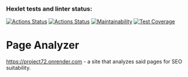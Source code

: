 ### Hexlet tests and linter status:
[![Actions Status](https://github.com/GurevichSergey/java-project-72/workflows/hexlet-check/badge.svg)](https://github.com/GurevichSergey/java-project-72/actions)
[![Actions Status](https://github.com/GurevichSergey/java-project-72/workflows/my-check/badge.svg)](https://github.com/GurevichSergey/java-project-72/actions)
[![Maintainability](https://api.codeclimate.com/v1/badges/ae7d0e518b9983bf1358/maintainability)](https://codeclimate.com/github/GurevichSergey/java-project-72/maintainability)
[![Test Coverage](https://api.codeclimate.com/v1/badges/ae7d0e518b9983bf1358/test_coverage)](https://codeclimate.com/github/GurevichSergey/java-project-72/test_coverage)
# Page Analyzer
https://project72.onrender.com - a site that analyzes said pages for SEO suitability.
